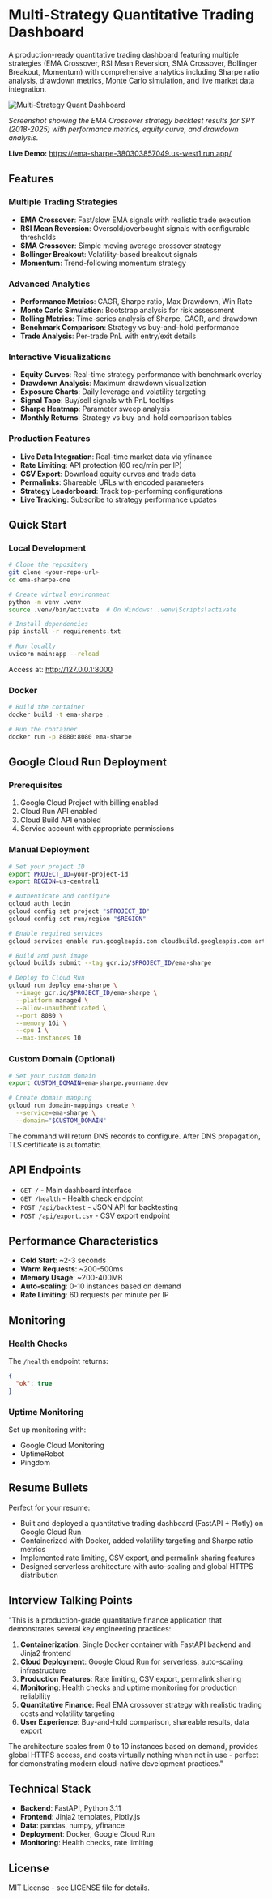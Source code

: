 # Multi-Strategy Quantitative Trading Dashboard

A production-ready quantitative trading dashboard featuring multiple strategies (EMA Crossover, RSI Mean Reversion, SMA Crossover, Bollinger Breakout, Momentum) with comprehensive analytics including Sharpe ratio analysis, drawdown metrics, Monte Carlo simulation, and live market data integration.

![Multi-Strategy Quant Dashboard](screenshot.png)

*Screenshot showing the EMA Crossover strategy backtest results for SPY (2018-2025) with performance metrics, equity curve, and drawdown analysis.*

**Live Demo:** https://ema-sharpe-380303857049.us-west1.run.app/

## Features

### Multiple Trading Strategies
- **EMA Crossover**: Fast/slow EMA signals with realistic trade execution
- **RSI Mean Reversion**: Oversold/overbought signals with configurable thresholds
- **SMA Crossover**: Simple moving average crossover strategy
- **Bollinger Breakout**: Volatility-based breakout signals
- **Momentum**: Trend-following momentum strategy

### Advanced Analytics
- **Performance Metrics**: CAGR, Sharpe ratio, Max Drawdown, Win Rate
- **Monte Carlo Simulation**: Bootstrap analysis for risk assessment
- **Rolling Metrics**: Time-series analysis of Sharpe, CAGR, and drawdown
- **Benchmark Comparison**: Strategy vs buy-and-hold performance
- **Trade Analysis**: Per-trade PnL with entry/exit details

### Interactive Visualizations
- **Equity Curves**: Real-time strategy performance with benchmark overlay
- **Drawdown Analysis**: Maximum drawdown visualization
- **Exposure Charts**: Daily leverage and volatility targeting
- **Signal Tape**: Buy/sell signals with PnL tooltips
- **Sharpe Heatmap**: Parameter sweep analysis
- **Monthly Returns**: Strategy vs buy-and-hold comparison tables

### Production Features
- **Live Data Integration**: Real-time market data via yfinance
- **Rate Limiting**: API protection (60 req/min per IP)
- **CSV Export**: Download equity curves and trade data
- **Permalinks**: Shareable URLs with encoded parameters
- **Strategy Leaderboard**: Track top-performing configurations
- **Live Tracking**: Subscribe to strategy performance updates

## Quick Start

### Local Development

```bash
# Clone the repository
git clone <your-repo-url>
cd ema-sharpe-one

# Create virtual environment
python -m venv .venv
source .venv/bin/activate  # On Windows: .venv\Scripts\activate

# Install dependencies
pip install -r requirements.txt

# Run locally
uvicorn main:app --reload
```

Access at: http://127.0.0.1:8000

### Docker

```bash
# Build the container
docker build -t ema-sharpe .

# Run the container
docker run -p 8080:8080 ema-sharpe
```

## Google Cloud Run Deployment

### Prerequisites

1. Google Cloud Project with billing enabled
2. Cloud Run API enabled
3. Cloud Build API enabled
4. Service account with appropriate permissions

### Manual Deployment

```bash
# Set your project ID
export PROJECT_ID=your-project-id
export REGION=us-central1

# Authenticate and configure
gcloud auth login
gcloud config set project "$PROJECT_ID"
gcloud config set run/region "$REGION"

# Enable required services
gcloud services enable run.googleapis.com cloudbuild.googleapis.com artifactregistry.googleapis.com

# Build and push image
gcloud builds submit --tag gcr.io/$PROJECT_ID/ema-sharpe

# Deploy to Cloud Run
gcloud run deploy ema-sharpe \
  --image gcr.io/$PROJECT_ID/ema-sharpe \
  --platform managed \
  --allow-unauthenticated \
  --port 8080 \
  --memory 1Gi \
  --cpu 1 \
  --max-instances 10
```

### Custom Domain (Optional)

```bash
# Set your custom domain
export CUSTOM_DOMAIN=ema-sharpe.yourname.dev

# Create domain mapping
gcloud run domain-mappings create \
  --service=ema-sharpe \
  --domain="$CUSTOM_DOMAIN"
```

The command will return DNS records to configure. After DNS propagation, TLS certificate is automatic.

## API Endpoints

- `GET /` - Main dashboard interface
- `GET /health` - Health check endpoint
- `POST /api/backtest` - JSON API for backtesting
- `POST /api/export.csv` - CSV export endpoint

## Performance Characteristics

- **Cold Start**: ~2-3 seconds
- **Warm Requests**: ~200-500ms
- **Memory Usage**: ~200-400MB
- **Auto-scaling**: 0-10 instances based on demand
- **Rate Limiting**: 60 requests per minute per IP

## Monitoring

### Health Checks

The `/health` endpoint returns:
```json
{
  "ok": true
}
```

### Uptime Monitoring

Set up monitoring with:
- Google Cloud Monitoring
- UptimeRobot
- Pingdom

## Resume Bullets

Perfect for your resume:

- Built and deployed a quantitative trading dashboard (FastAPI + Plotly) on Google Cloud Run
- Containerized with Docker, added volatility targeting and Sharpe ratio metrics
- Implemented rate limiting, CSV export, and permalink sharing features
- Designed serverless architecture with auto-scaling and global HTTPS distribution

## Interview Talking Points

"This is a production-grade quantitative finance application that demonstrates several key engineering practices:

1. **Containerization**: Single Docker container with FastAPI backend and Jinja2 frontend
2. **Cloud Deployment**: Google Cloud Run for serverless, auto-scaling infrastructure
3. **Production Features**: Rate limiting, CSV export, permalink sharing
4. **Monitoring**: Health checks and uptime monitoring for production reliability
5. **Quantitative Finance**: Real EMA crossover strategy with realistic trading costs and volatility targeting
6. **User Experience**: Buy-and-hold comparison, shareable results, data export

The architecture scales from 0 to 10 instances based on demand, provides global HTTPS access, and costs virtually nothing when not in use - perfect for demonstrating modern cloud-native development practices."

## Technical Stack

- **Backend**: FastAPI, Python 3.11
- **Frontend**: Jinja2 templates, Plotly.js
- **Data**: pandas, numpy, yfinance
- **Deployment**: Docker, Google Cloud Run
- **Monitoring**: Health checks, rate limiting

## License

MIT License - see LICENSE file for details.